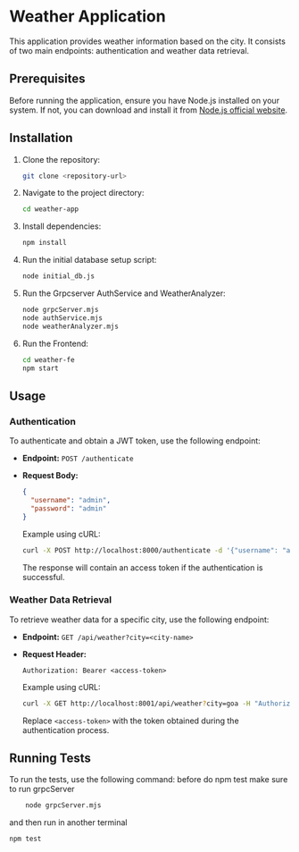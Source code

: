# Weather Application

This application provides weather information based on the city. It consists of two main endpoints: authentication and weather data retrieval.

## Prerequisites

Before running the application, ensure you have Node.js installed on your system. If not, you can download and install it from [Node.js official website](https://nodejs.org/).

## Installation

1. Clone the repository:

    ```bash
    git clone <repository-url>
    ```

2. Navigate to the project directory:

    ```bash
    cd weather-app
    ```

3. Install dependencies:

    ```bash
    npm install
    ```

4. Run the initial database setup script:

    ```bash
    node initial_db.js
    ```
5. Run the Grpcserver AuthService and WeatherAnalyzer:

    ```bash
    node grpcServer.mjs 
    node authService.mjs
    node weatherAnalyzer.mjs  
    ```
6. Run the Frontend:
    ```bash
    cd weather-fe
    npm start
    ```
## Usage

### Authentication

To authenticate and obtain a JWT token, use the following endpoint:

- **Endpoint:** `POST /authenticate`
- **Request Body:**

    ```json
    {
      "username": "admin",
      "password": "admin"
    }
    ```

    Example using cURL:

    ```bash
    curl -X POST http://localhost:8000/authenticate -d '{"username": "admin", "password": "admin"}' -H "Content-Type: application/json"
    ```

    The response will contain an access token if the authentication is successful.

### Weather Data Retrieval

To retrieve weather data for a specific city, use the following endpoint:

- **Endpoint:** `GET /api/weather?city=<city-name>`
- **Request Header:**

    ```
    Authorization: Bearer <access-token>
    ```

    Example using cURL:

    ```bash
    curl -X GET http://localhost:8001/api/weather?city=goa -H "Authorization: Bearer <access-token>"
    ```

    Replace `<access-token>` with the token obtained during the authentication process.

## Running Tests

To run the tests, use the following command:
before do npm test make sure to run grpcServer 
```bash 
    node grpcServer.mjs   
```
and then run in another terminal
```bash
npm test
```
